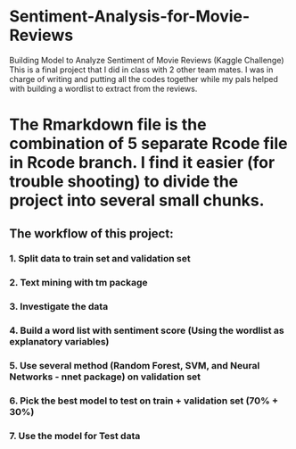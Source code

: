 # Sentiment-Analysis-for-Movie-Reviews
Building Model to Analyze Sentiment of Movie Reviews (Kaggle Challenge)
This is a final project that I did in class with 2 other team mates. I was in charge of writing and putting all the codes together while my pals helped with building a wordlist to extract from the reviews. 

# The Rmarkdown file is the combination of 5 separate Rcode file in Rcode branch. I find it easier (for trouble shooting) to divide the project into several small chunks.

## The workflow of this project:
### 1. Split data to train set and validation set
### 2. Text mining with tm package
### 3. Investigate the data
### 4. Build a word list with sentiment score (Using the wordlist as explanatory variables)
### 5. Use several method (Random Forest, SVM, and Neural Networks - nnet package) on validation set
### 6. Pick the best model to test on train + validation set (70% + 30%) 
### 7. Use the model for Test data 
